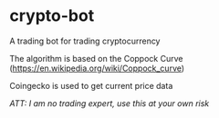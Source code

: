 # crypto-bot

A trading bot for trading cryptocurrency

The algorithm is based on the Coppock Curve (https://en.wikipedia.org/wiki/Coppock_curve)

Coingecko is used to get current price data

_ATT: I am no trading expert, use this at your own risk_
